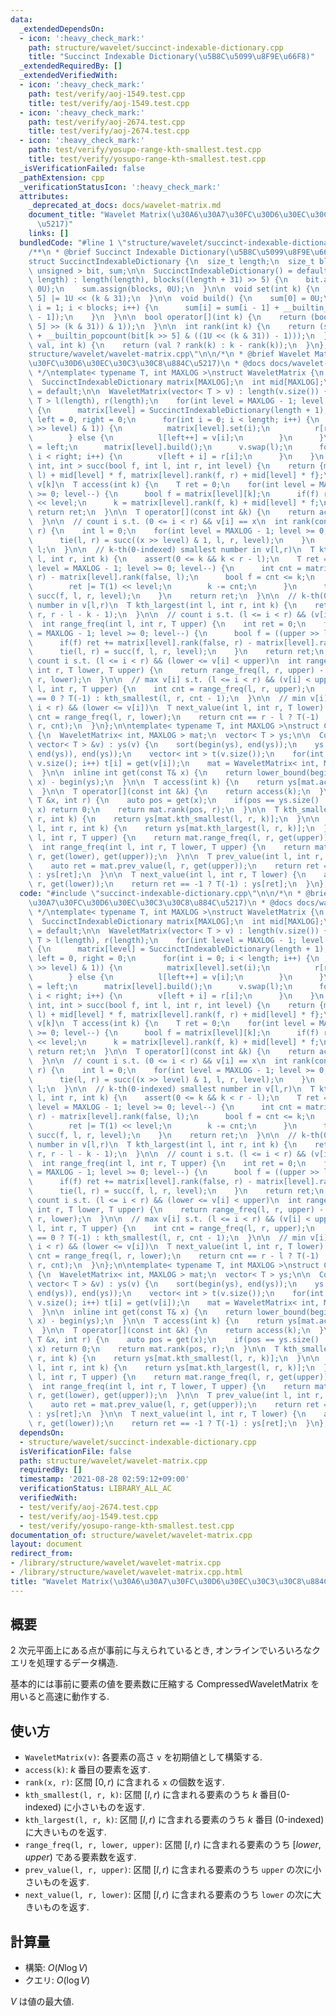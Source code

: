 ```yaml
---
data:
  _extendedDependsOn:
  - icon: ':heavy_check_mark:'
    path: structure/wavelet/succinct-indexable-dictionary.cpp
    title: "Succinct Indexable Dictionary(\u5B8C\u5099\u8F9E\u66F8)"
  _extendedRequiredBy: []
  _extendedVerifiedWith:
  - icon: ':heavy_check_mark:'
    path: test/verify/aoj-1549.test.cpp
    title: test/verify/aoj-1549.test.cpp
  - icon: ':heavy_check_mark:'
    path: test/verify/aoj-2674.test.cpp
    title: test/verify/aoj-2674.test.cpp
  - icon: ':heavy_check_mark:'
    path: test/verify/yosupo-range-kth-smallest.test.cpp
    title: test/verify/yosupo-range-kth-smallest.test.cpp
  _isVerificationFailed: false
  _pathExtension: cpp
  _verificationStatusIcon: ':heavy_check_mark:'
  attributes:
    _deprecated_at_docs: docs/wavelet-matrix.md
    document_title: "Wavelet Matrix(\u30A6\u30A7\u30FC\u30D6\u30EC\u30C3\u30C8\u884C\
      \u5217)"
    links: []
  bundledCode: "#line 1 \"structure/wavelet/succinct-indexable-dictionary.cpp\"\n\
    /**\n * @brief Succinct Indexable Dictionary(\u5B8C\u5099\u8F9E\u66F8)\n */\n\
    struct SuccinctIndexableDictionary {\n  size_t length;\n  size_t blocks;\n  vector<\
    \ unsigned > bit, sum;\n\n  SuccinctIndexableDictionary() = default;\n\n  SuccinctIndexableDictionary(size_t\
    \ length) : length(length), blocks((length + 31) >> 5) {\n    bit.assign(blocks,\
    \ 0U);\n    sum.assign(blocks, 0U);\n  }\n\n  void set(int k) {\n    bit[k >>\
    \ 5] |= 1U << (k & 31);\n  }\n\n  void build() {\n    sum[0] = 0U;\n    for(int\
    \ i = 1; i < blocks; i++) {\n      sum[i] = sum[i - 1] + __builtin_popcount(bit[i\
    \ - 1]);\n    }\n  }\n\n  bool operator[](int k) {\n    return (bool((bit[k >>\
    \ 5] >> (k & 31)) & 1));\n  }\n\n  int rank(int k) {\n    return (sum[k >> 5]\
    \ + __builtin_popcount(bit[k >> 5] & ((1U << (k & 31)) - 1)));\n  }\n\n  int rank(bool\
    \ val, int k) {\n    return (val ? rank(k) : k - rank(k));\n  }\n};\n#line 2 \"\
    structure/wavelet/wavelet-matrix.cpp\"\n\n/*\n * @brief Wavelet Matrix(\u30A6\u30A7\
    \u30FC\u30D6\u30EC\u30C3\u30C8\u884C\u5217)\n * @docs docs/wavelet-matrix.md\n\
    \ */\ntemplate< typename T, int MAXLOG >\nstruct WaveletMatrix {\n  size_t length;\n\
    \  SuccinctIndexableDictionary matrix[MAXLOG];\n  int mid[MAXLOG];\n\n  WaveletMatrix()\
    \ = default;\n\n  WaveletMatrix(vector< T > v) : length(v.size()) {\n    vector<\
    \ T > l(length), r(length);\n    for(int level = MAXLOG - 1; level >= 0; level--)\
    \ {\n      matrix[level] = SuccinctIndexableDictionary(length + 1);\n      int\
    \ left = 0, right = 0;\n      for(int i = 0; i < length; i++) {\n        if(((v[i]\
    \ >> level) & 1)) {\n          matrix[level].set(i);\n          r[right++] = v[i];\n\
    \        } else {\n          l[left++] = v[i];\n        }\n      }\n      mid[level]\
    \ = left;\n      matrix[level].build();\n      v.swap(l);\n      for(int i = 0;\
    \ i < right; i++) {\n        v[left + i] = r[i];\n      }\n    }\n  }\n\n  pair<\
    \ int, int > succ(bool f, int l, int r, int level) {\n    return {matrix[level].rank(f,\
    \ l) + mid[level] * f, matrix[level].rank(f, r) + mid[level] * f};\n  }\n\n  //\
    \ v[k]\n  T access(int k) {\n    T ret = 0;\n    for(int level = MAXLOG - 1; level\
    \ >= 0; level--) {\n      bool f = matrix[level][k];\n      if(f) ret |= T(1)\
    \ << level;\n      k = matrix[level].rank(f, k) + mid[level] * f;\n    }\n   \
    \ return ret;\n  }\n\n  T operator[](const int &k) {\n    return access(k);\n\
    \  }\n\n  // count i s.t. (0 <= i < r) && v[i] == x\n  int rank(const T &x, int\
    \ r) {\n    int l = 0;\n    for(int level = MAXLOG - 1; level >= 0; level--) {\n\
    \      tie(l, r) = succ((x >> level) & 1, l, r, level);\n    }\n    return r -\
    \ l;\n  }\n\n  // k-th(0-indexed) smallest number in v[l,r)\n  T kth_smallest(int\
    \ l, int r, int k) {\n    assert(0 <= k && k < r - l);\n    T ret = 0;\n    for(int\
    \ level = MAXLOG - 1; level >= 0; level--) {\n      int cnt = matrix[level].rank(false,\
    \ r) - matrix[level].rank(false, l);\n      bool f = cnt <= k;\n      if(f) {\n\
    \        ret |= T(1) << level;\n        k -= cnt;\n      }\n      tie(l, r) =\
    \ succ(f, l, r, level);\n    }\n    return ret;\n  }\n\n  // k-th(0-indexed) largest\
    \ number in v[l,r)\n  T kth_largest(int l, int r, int k) {\n    return kth_smallest(l,\
    \ r, r - l - k - 1);\n  }\n\n  // count i s.t. (l <= i < r) && (v[i] < upper)\n\
    \  int range_freq(int l, int r, T upper) {\n    int ret = 0;\n    for(int level\
    \ = MAXLOG - 1; level >= 0; level--) {\n      bool f = ((upper >> level) & 1);\n\
    \      if(f) ret += matrix[level].rank(false, r) - matrix[level].rank(false, l);\n\
    \      tie(l, r) = succ(f, l, r, level);\n    }\n    return ret;\n  }\n\n  //\
    \ count i s.t. (l <= i < r) && (lower <= v[i] < upper)\n  int range_freq(int l,\
    \ int r, T lower, T upper) {\n    return range_freq(l, r, upper) - range_freq(l,\
    \ r, lower);\n  }\n\n  // max v[i] s.t. (l <= i < r) && (v[i] < upper)\n  T prev_value(int\
    \ l, int r, T upper) {\n    int cnt = range_freq(l, r, upper);\n    return cnt\
    \ == 0 ? T(-1) : kth_smallest(l, r, cnt - 1);\n  }\n\n  // min v[i] s.t. (l <=\
    \ i < r) && (lower <= v[i])\n  T next_value(int l, int r, T lower) {\n    int\
    \ cnt = range_freq(l, r, lower);\n    return cnt == r - l ? T(-1) : kth_smallest(l,\
    \ r, cnt);\n  }\n};\n\ntemplate< typename T, int MAXLOG >\nstruct CompressedWaveletMatrix\
    \ {\n  WaveletMatrix< int, MAXLOG > mat;\n  vector< T > ys;\n\n  CompressedWaveletMatrix(const\
    \ vector< T > &v) : ys(v) {\n    sort(begin(ys), end(ys));\n    ys.erase(unique(begin(ys),\
    \ end(ys)), end(ys));\n    vector< int > t(v.size());\n    for(int i = 0; i <\
    \ v.size(); i++) t[i] = get(v[i]);\n    mat = WaveletMatrix< int, MAXLOG >(t);\n\
    \  }\n\n  inline int get(const T& x) {\n    return lower_bound(begin(ys), end(ys),\
    \ x) - begin(ys);\n  }\n\n  T access(int k) {\n    return ys[mat.access(k)];\n\
    \  }\n\n  T operator[](const int &k) {\n    return access(k);\n  }\n\n  int rank(const\
    \ T &x, int r) {\n    auto pos = get(x);\n    if(pos == ys.size() || ys[pos] !=\
    \ x) return 0;\n    return mat.rank(pos, r);\n  }\n\n  T kth_smallest(int l, int\
    \ r, int k) {\n    return ys[mat.kth_smallest(l, r, k)];\n  }\n\n  T kth_largest(int\
    \ l, int r, int k) {\n    return ys[mat.kth_largest(l, r, k)];\n  }\n\n  int range_freq(int\
    \ l, int r, T upper) {\n    return mat.range_freq(l, r, get(upper));\n  }\n\n\
    \  int range_freq(int l, int r, T lower, T upper) {\n    return mat.range_freq(l,\
    \ r, get(lower), get(upper));\n  }\n\n  T prev_value(int l, int r, T upper) {\n\
    \    auto ret = mat.prev_value(l, r, get(upper));\n    return ret == -1 ? T(-1)\
    \ : ys[ret];\n  }\n\n  T next_value(int l, int r, T lower) {\n    auto ret = mat.next_value(l,\
    \ r, get(lower));\n    return ret == -1 ? T(-1) : ys[ret];\n  }\n};\n"
  code: "#include \"succinct-indexable-dictionary.cpp\"\n\n/*\n * @brief Wavelet Matrix(\u30A6\
    \u30A7\u30FC\u30D6\u30EC\u30C3\u30C8\u884C\u5217)\n * @docs docs/wavelet-matrix.md\n\
    \ */\ntemplate< typename T, int MAXLOG >\nstruct WaveletMatrix {\n  size_t length;\n\
    \  SuccinctIndexableDictionary matrix[MAXLOG];\n  int mid[MAXLOG];\n\n  WaveletMatrix()\
    \ = default;\n\n  WaveletMatrix(vector< T > v) : length(v.size()) {\n    vector<\
    \ T > l(length), r(length);\n    for(int level = MAXLOG - 1; level >= 0; level--)\
    \ {\n      matrix[level] = SuccinctIndexableDictionary(length + 1);\n      int\
    \ left = 0, right = 0;\n      for(int i = 0; i < length; i++) {\n        if(((v[i]\
    \ >> level) & 1)) {\n          matrix[level].set(i);\n          r[right++] = v[i];\n\
    \        } else {\n          l[left++] = v[i];\n        }\n      }\n      mid[level]\
    \ = left;\n      matrix[level].build();\n      v.swap(l);\n      for(int i = 0;\
    \ i < right; i++) {\n        v[left + i] = r[i];\n      }\n    }\n  }\n\n  pair<\
    \ int, int > succ(bool f, int l, int r, int level) {\n    return {matrix[level].rank(f,\
    \ l) + mid[level] * f, matrix[level].rank(f, r) + mid[level] * f};\n  }\n\n  //\
    \ v[k]\n  T access(int k) {\n    T ret = 0;\n    for(int level = MAXLOG - 1; level\
    \ >= 0; level--) {\n      bool f = matrix[level][k];\n      if(f) ret |= T(1)\
    \ << level;\n      k = matrix[level].rank(f, k) + mid[level] * f;\n    }\n   \
    \ return ret;\n  }\n\n  T operator[](const int &k) {\n    return access(k);\n\
    \  }\n\n  // count i s.t. (0 <= i < r) && v[i] == x\n  int rank(const T &x, int\
    \ r) {\n    int l = 0;\n    for(int level = MAXLOG - 1; level >= 0; level--) {\n\
    \      tie(l, r) = succ((x >> level) & 1, l, r, level);\n    }\n    return r -\
    \ l;\n  }\n\n  // k-th(0-indexed) smallest number in v[l,r)\n  T kth_smallest(int\
    \ l, int r, int k) {\n    assert(0 <= k && k < r - l);\n    T ret = 0;\n    for(int\
    \ level = MAXLOG - 1; level >= 0; level--) {\n      int cnt = matrix[level].rank(false,\
    \ r) - matrix[level].rank(false, l);\n      bool f = cnt <= k;\n      if(f) {\n\
    \        ret |= T(1) << level;\n        k -= cnt;\n      }\n      tie(l, r) =\
    \ succ(f, l, r, level);\n    }\n    return ret;\n  }\n\n  // k-th(0-indexed) largest\
    \ number in v[l,r)\n  T kth_largest(int l, int r, int k) {\n    return kth_smallest(l,\
    \ r, r - l - k - 1);\n  }\n\n  // count i s.t. (l <= i < r) && (v[i] < upper)\n\
    \  int range_freq(int l, int r, T upper) {\n    int ret = 0;\n    for(int level\
    \ = MAXLOG - 1; level >= 0; level--) {\n      bool f = ((upper >> level) & 1);\n\
    \      if(f) ret += matrix[level].rank(false, r) - matrix[level].rank(false, l);\n\
    \      tie(l, r) = succ(f, l, r, level);\n    }\n    return ret;\n  }\n\n  //\
    \ count i s.t. (l <= i < r) && (lower <= v[i] < upper)\n  int range_freq(int l,\
    \ int r, T lower, T upper) {\n    return range_freq(l, r, upper) - range_freq(l,\
    \ r, lower);\n  }\n\n  // max v[i] s.t. (l <= i < r) && (v[i] < upper)\n  T prev_value(int\
    \ l, int r, T upper) {\n    int cnt = range_freq(l, r, upper);\n    return cnt\
    \ == 0 ? T(-1) : kth_smallest(l, r, cnt - 1);\n  }\n\n  // min v[i] s.t. (l <=\
    \ i < r) && (lower <= v[i])\n  T next_value(int l, int r, T lower) {\n    int\
    \ cnt = range_freq(l, r, lower);\n    return cnt == r - l ? T(-1) : kth_smallest(l,\
    \ r, cnt);\n  }\n};\n\ntemplate< typename T, int MAXLOG >\nstruct CompressedWaveletMatrix\
    \ {\n  WaveletMatrix< int, MAXLOG > mat;\n  vector< T > ys;\n\n  CompressedWaveletMatrix(const\
    \ vector< T > &v) : ys(v) {\n    sort(begin(ys), end(ys));\n    ys.erase(unique(begin(ys),\
    \ end(ys)), end(ys));\n    vector< int > t(v.size());\n    for(int i = 0; i <\
    \ v.size(); i++) t[i] = get(v[i]);\n    mat = WaveletMatrix< int, MAXLOG >(t);\n\
    \  }\n\n  inline int get(const T& x) {\n    return lower_bound(begin(ys), end(ys),\
    \ x) - begin(ys);\n  }\n\n  T access(int k) {\n    return ys[mat.access(k)];\n\
    \  }\n\n  T operator[](const int &k) {\n    return access(k);\n  }\n\n  int rank(const\
    \ T &x, int r) {\n    auto pos = get(x);\n    if(pos == ys.size() || ys[pos] !=\
    \ x) return 0;\n    return mat.rank(pos, r);\n  }\n\n  T kth_smallest(int l, int\
    \ r, int k) {\n    return ys[mat.kth_smallest(l, r, k)];\n  }\n\n  T kth_largest(int\
    \ l, int r, int k) {\n    return ys[mat.kth_largest(l, r, k)];\n  }\n\n  int range_freq(int\
    \ l, int r, T upper) {\n    return mat.range_freq(l, r, get(upper));\n  }\n\n\
    \  int range_freq(int l, int r, T lower, T upper) {\n    return mat.range_freq(l,\
    \ r, get(lower), get(upper));\n  }\n\n  T prev_value(int l, int r, T upper) {\n\
    \    auto ret = mat.prev_value(l, r, get(upper));\n    return ret == -1 ? T(-1)\
    \ : ys[ret];\n  }\n\n  T next_value(int l, int r, T lower) {\n    auto ret = mat.next_value(l,\
    \ r, get(lower));\n    return ret == -1 ? T(-1) : ys[ret];\n  }\n};\n"
  dependsOn:
  - structure/wavelet/succinct-indexable-dictionary.cpp
  isVerificationFile: false
  path: structure/wavelet/wavelet-matrix.cpp
  requiredBy: []
  timestamp: '2021-08-28 02:59:12+09:00'
  verificationStatus: LIBRARY_ALL_AC
  verifiedWith:
  - test/verify/aoj-2674.test.cpp
  - test/verify/aoj-1549.test.cpp
  - test/verify/yosupo-range-kth-smallest.test.cpp
documentation_of: structure/wavelet/wavelet-matrix.cpp
layout: document
redirect_from:
- /library/structure/wavelet/wavelet-matrix.cpp
- /library/structure/wavelet/wavelet-matrix.cpp.html
title: "Wavelet Matrix(\u30A6\u30A7\u30FC\u30D6\u30EC\u30C3\u30C8\u884C\u5217)"
---
```

## 概要

$2$ 次元平面上にある点が事前に与えられているとき, オンラインでいろいろなクエリを処理するデータ構造.

基本的には事前に要素の値を要素数に圧縮する CompressedWaveletMatrix を用いると高速に動作する.

## 使い方
* `WaveletMatrix(v)`: 各要素の高さ `v` を初期値として構築する.
* `access(k)`: $k$ 番目の要素を返す.
* `rank(x, r)`: 区間 $[0, r)$ に含まれる `x` の個数を返す.
* `kth_smallest(l, r, k)`: 区間 $[l, r)$ に含まれる要素のうち $k$ 番目(0-indexed) に小さいものを返す.
* `kth_largest(l, r, k)`: 区間 $[l, r)$ に含まれる要素のうち $k$ 番目 (0-indexed) に大きいものを返す.
* `range_freq(l, r, lower, upper)`: 区間 $[l, r)$ に含まれる要素のうち $[lower, upper)$ である要素数を返す.
* `prev_value(l, r, upper)`: 区間 $[l, r)$ に含まれる要素のうち `upper` の次に小さいものを返す.
* `next_value(l, r, lower)`: 区間 $[l, r)$ に含まれる要素のうち `lower` の次に大きいものを返す.

## 計算量

* 構築: $O(N \log V)$
* クエリ: $O(\log V)$

$V$ は値の最大値.
